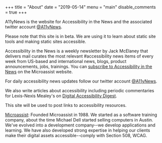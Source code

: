 +++
title = "About"
date = "2019-05-14"
menu = "main"
disable_comments = true
+++

A11yNews is the website for Accessibility in the News and the associated twitter account [@A11yNews](https://www.twitter.com/a11ynews).  

Please note that this site is in beta.  We are using it to learn about static site tools and making static sites accessible. 

Accessibility in the News is a weekly newsletter by Jack McElaney that delivers mail curates the most relevant #accessibility news items of every week from US-based and international news, blogs, product announcements, jobs, trainings.  You can [subscribe to Accessibility in the News](https://www.microassist.com/digital-access/news/) on the Microassist website.

For daily accessibility news updates follow our twitter account [@A11yNews](https://www.twitter.com/a11ynews).

We also write articles about accessibility including periodic commentaries for Lexis-Nexis Mealey's on [Digital Accessibility Digest](https://www.microassist.com/digital-access/news/).

This site will be used to post links to accessibility resources.

[Microassist](https://www.microassist.com):   Founded Microassist in 1988.   We started as a software training company, about the time Michael Dell started selling computers in Austin.  We've evolved into a development company--we develop applications and learning.   We have also developed strong expertise in helping our clients make their digital assets accessible--comply with Section 508, WCAG.






